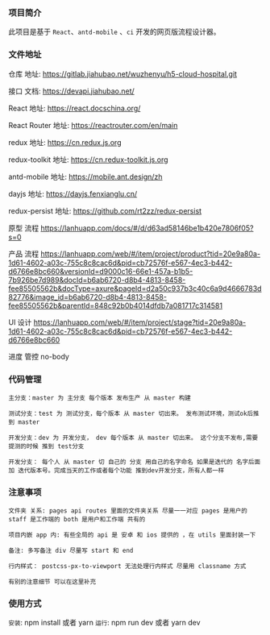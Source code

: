 ### 项目简介

此项目是基于 `React`、`antd-mobile` 、`ci`  开发的网页版流程设计器。

### 文件地址

仓库 地址: https://gitlab.jiahubao.net/wuzhenyu/h5-cloud-hospital.git

接口 文档: https://devapi.jiahubao.net/

React 地址: https://react.docschina.org/

React Router 地址: https://reactrouter.com/en/main

redux 地址: https://cn.redux.js.org

redux-toolkit 地址: https://cn.redux-toolkit.js.org

antd-mobile 地址: https://mobile.ant.design/zh

dayjs 地址: https://dayjs.fenxianglu.cn/

redux-persist 地址: https://github.com/rt2zz/redux-persist

原型 流程 https://lanhuapp.com/docs/#/d/d63ad58146be1b420e7806f05?s=0

产品 流程 https://lanhuapp.com/web/#/item/project/product?tid=20e9a80a-1d61-4602-a03c-755c8c8cac6d&pid=cb72576f-e567-4ec3-b442-d6766e8bc660&versionId=d9000c16-66e1-457a-b1b5-7b926be7d989&docId=b6ab6720-d8b4-4813-8458-fee85505562b&docType=axure&pageId=d2a50c937b3c40c6a9d4666783d82776&image_id=b6ab6720-d8b4-4813-8458-fee85505562b&parentId=848c92b0b4014dfdb7a081717c314581

UI 设计 https://lanhuapp.com/web/#/item/project/stage?tid=20e9a80a-1d61-4602-a03c-755c8c8cac6d&pid=cb72576f-e567-4ec3-b442-d6766e8bc660

进度 管控 no-body

### 代码管理

    主分支：master 为 主分支 每个版本 发布生产 从 master 构建

    测试分支：test 为 测试分支，每个版本 从 master 切出来。 发布测试环境，测试ok后推到 master

    开发分支：dev 为 开发分支， dev 每个版本 从 master 切出来。 这个分支不发布,需要提测的时候 推到 test分支

    开发分支： 每个人 从 master 切 自己的 分支 用自己的名字命名 如果是迭代的 名字后面 加 迭代版本号。完成当天的工作或者每个功能 推到dev开发分支，所有人都一样

### 注意事项

    文件夹 关系: pages api routes 里面的文件夹关系 尽量一一对应 pages 是用户的 staff 是工作端的 both 是用户和工作端 共有的

    项目内嵌 app 内: 有些全局的 api 是 安卓 和 ios 提供的 ，在 utils 里面封装一下

    备注: 多写备注 div 尽量写 start 和 end

    行内样式： postcss-px-to-viewport 无法处理行内样式 尽量用 classname 方式

    有别的注意细节 可以在这里补充

### 使用方式

`安装`: npm install 或者 yarn
`运行`: npm run dev 或者 yarn dev
